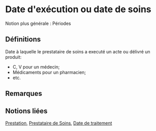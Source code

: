 # Date d'exécution ou date de soins 
<!-- SPDX-License-Identifier: MPL-2.0 -->

Notion plus générale : Périodes

## Définitions

Date à laquelle le prestataire de soins a executé un acte ou délivré un produit:
- C, V pour un médecin;
- Médicaments pour un pharmacien;
- etc.

## Remarques

## Notions liées

[Prestation](prestation.md), [Prestataire de Soins](prestataire_de_soins.md), [Date de traitement](date_de_traitement.md)

